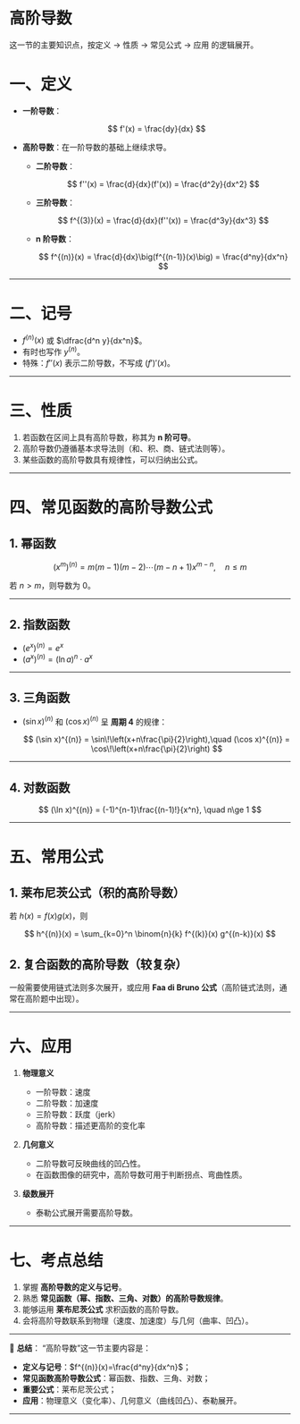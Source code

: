 # 高阶导数
这一节的主要知识点，按定义 → 性质 → 常见公式 → 应用 的逻辑展开。  

# 一、定义

* **一阶导数**：

  $$
  f'(x) = \frac{dy}{dx}
  $$
* **高阶导数**：在一阶导数的基础上继续求导。

  * **二阶导数**：

    $$
    f''(x) = \frac{d}{dx}(f'(x)) = \frac{d^2y}{dx^2}
    $$
  * **三阶导数**：

    $$
    f^{(3)}(x) = \frac{d}{dx}(f''(x)) = \frac{d^3y}{dx^3}
    $$
  * **n 阶导数**：

    $$
    f^{(n)}(x) = \frac{d}{dx}\big(f^{(n-1)}(x)\big) = \frac{d^ny}{dx^n}
    $$

---

# 二、记号

* $f^{(n)}(x)$ 或 $\dfrac{d^n y}{dx^n}$。
* 有时也写作 $y^{(n)}$。
* 特殊：$f''(x)$ 表示二阶导数，不写成 $(f')'(x)$。

---

# 三、性质

1. 若函数在区间上具有高阶导数，称其为 **n 阶可导**。
2. 高阶导数仍遵循基本求导法则（和、积、商、链式法则等）。
3. 某些函数的高阶导数具有规律性，可以归纳出公式。

---

# 四、常见函数的高阶导数公式

## 1. 幂函数

$$
(x^m)^{(n)} = m(m-1)(m-2)\cdots(m-n+1)x^{m-n},\quad n\le m
$$

若 $n>m$，则导数为 $0$。

---

## 2. 指数函数

* $(e^x)^{(n)} = e^x$
* $(a^x)^{(n)} = (\ln a)^n \cdot a^x$

---

## 3. 三角函数

* $(\sin x)^{(n)}$ 和 $(\cos x)^{(n)}$ 呈 **周期 4** 的规律：

  $$
  (\sin x)^{(n)} = \sin\!\left(x+n\frac{\pi}{2}\right),\quad
  (\cos x)^{(n)} = \cos\!\left(x+n\frac{\pi}{2}\right)
  $$

---

## 4. 对数函数

$$
(\ln x)^{(n)} = (-1)^{n-1}\frac{(n-1)!}{x^n}, \quad n\ge 1
$$

---

# 五、常用公式

## 1. 莱布尼茨公式（积的高阶导数）

若 $h(x)=f(x)g(x)$，则

$$
h^{(n)}(x) = \sum_{k=0}^n \binom{n}{k} f^{(k)}(x) g^{(n-k)}(x)
$$

## 2. 复合函数的高阶导数（较复杂）

一般需要使用链式法则多次展开，或应用 **Faa di Bruno 公式**（高阶链式法则，通常在高阶题中出现）。

---

# 六、应用

1. **物理意义**

   * 一阶导数：速度
   * 二阶导数：加速度
   * 三阶导数：跃度（jerk）
   * 高阶导数：描述更高阶的变化率

2. **几何意义**

   * 二阶导数可反映曲线的凹凸性。
   * 在函数图像的研究中，高阶导数可用于判断拐点、弯曲性质。

3. **级数展开**

   * 泰勒公式展开需要高阶导数。

---

# 七、考点总结

1. 掌握 **高阶导数的定义与记号**。
2. 熟悉 **常见函数（幂、指数、三角、对数）的高阶导数规律**。
3. 能够运用 **莱布尼茨公式** 求积函数的高阶导数。
4. 会将高阶导数联系到物理（速度、加速度）与几何（曲率、凹凸）。

---

📌 **总结**：
“高阶导数”这一节主要内容是：

* **定义与记号**：$f^{(n)}(x)=\frac{d^ny}{dx^n}$；
* **常见函数高阶导数公式**：幂函数、指数、三角、对数；
* **重要公式**：莱布尼茨公式；
* **应用**：物理意义（变化率）、几何意义（曲线凹凸）、泰勒展开。

---



